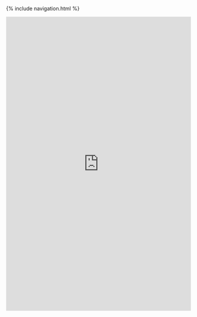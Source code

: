 {% include navigation.html %}
<iframe frameborder="0" width="100%" height="800px" src="https://replit.com/@JL1080/tri3data1#.replit">
